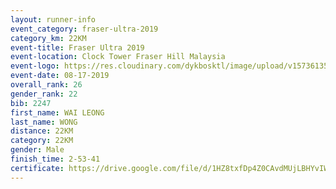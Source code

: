```yaml
---
layout: runner-info 
event_category: fraser-ultra-2019 
category_km: 22KM 
event-title: Fraser Ultra 2019 
event-location: Clock Tower Fraser Hill Malaysia 
event-logo: https://res.cloudinary.com/dykbosktl/image/upload/v1573613535/Logo/logo_mfst7w.jpg
event-date: 08-17-2019 
overall_rank: 26
gender_rank: 22
bib: 2247
first_name: WAI LEONG
last_name: WONG
distance: 22KM
category: 22KM
gender: Male
finish_time: 2-53-41
certificate: https://drive.google.com/file/d/1HZ8txfDp4Z0CAvdMUjLBHYvIWTtMLkuh/view?usp=sharing
---
```

